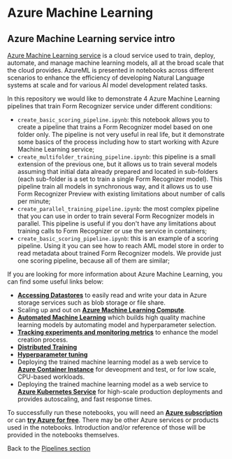 # Azure Machine Learning

## Azure Machine Learning service intro

[Azure Machine Learning service](https://azure.microsoft.com/en-us/services/machine-learning-service/) is a cloud
service used to train, deploy, automate, and manage machine learning models, all at the broad scale that the cloud
provides. AzureML is presented in notebooks across different scenarios to enhance the efficiency of developing Natural
Language systems at scale and for various AI model development related tasks.

In this repository we would like to demonstrate 4 Azure Machine Learning pipelines that train Form Recognizer service under different conditions:

- `create_basic_scoring_pipeline.ipynb`: this notebook allows you to create a pipeline that trains a Form Recognizer model based on one folder only. The pipeline is not very useful in real life, but it demonstrate some basics of the process including how to start working with Azure Machine Learning service;
- `create_multifolder_training_pipeline.ipynb`: this pipeline is a small extension of the previous one, but it allows us to train several models assuming that initial data already prepared and located in sub-folders (each sub-folder is a set to train a single Form Recognizer model). This pipeline train all models in synchronous way, and it allows us to use Form Recognizer Preview with existing limitations about number of calls per minute;
- `create_parallel_training_pipeline.ipynb`: the most complex pipeline that you can use in order to train several Form Recognizer models in parallel. This pipeline is useful if you don't have any limitations about training calls to Form Recognizer or use the service in containers;
- `create_basic_scoring_pipeline.ipynb`: this is an example of a scoring pipeline. Using it you can see how to reach AML model store in order to read metadata about trained Form Recognizer models. We provide just one scoring pipeline, because all of them are similar;

If you are looking for more information about Azure Machine Learning, you can find some useful links below:

* [**Accessing Datastores**](https://docs.microsoft.com/en-us/azure/machine-learning/service/how-to-access-data)
to easily read and write your data in Azure storage services such as blob storage or file share.
* Scaling up and out on [**Azure Machine Learning Compute**](https://docs.microsoft.com/en-us/azure/machine-learning/service/how-to-set-up-training-targets#amlcompute).
* [**Automated Machine Learning**](https://docs.microsoft.com/en-us/azure/machine-learning/service/how-to-configure-auto-train) which builds high quality machine learning models by automating model and hyperparameter selection.
* [**Tracking experiments and monitoring metrics**](https://docs.microsoft.com/en-us/azure/machine-learning/service/how-to-track-experiments) to enhance the model creation process.
* [**Distributed Training**](https://docs.microsoft.com/en-us/azure/machine-learning/service/how-to-train-ml-models#distributed-training-and-custom-docker-images)
* [**Hyperparameter tuning**](https://docs.microsoft.com/en-us/azure/machine-learning/service/how-to-tune-hyperparameters)
* Deploying the trained machine learning model as a web service to [**Azure Container Instance**](https://azure.microsoft.com/en-us/services/container-instances/) for deveopment and test,  or for low scale, CPU-based workloads.
* Deploying the trained machine learning model as a web service to [**Azure Kubernetes Service**](https://azure.microsoft.com/en-us/services/kubernetes-service/) for high-scale production deployments and provides autoscaling, and fast response times.

To successfully run these notebooks, you will need an [**Azure subscription**](https://azure.microsoft.com/en-us/)
or can [**try Azure for free**](https://azure.microsoft.com/en-us/free/). There may be other Azure services or products
used in the notebooks. Introduction and/or reference of those will be provided in the notebooks themselves.

Back to the [Pipelines section](../README.md)
